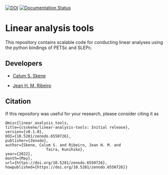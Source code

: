 [![DOI](https://zenodo.org/badge/283002161.svg)](https://zenodo.org/badge/latestdoi/283002161) [![Documentation Status](https://readthedocs.org/projects/linear-analysis-tools/badge/?version=latest)](https://linear-analysis-tools.readthedocs.io/en/latest/?badge=latest)
      

# Linear analysis tools

This repository contains scalable code for conducting linear analyses using the python bindings of PETSc and SLEPc.

## Developers

* [Calum S. Skene](https://github.com/csskene)

* [Jean H. M. Ribeiro](https://github.com/jeanmarqueseng)

## Citation

If this repository was useful for your research, please consider citing it as

```
@misc{linear_analysis_tools, 
title={csskene/linear-analysis-tools: Initial release}, 
version={v0.1.0},
DOI={10.5281/zenodo.6550726}, 
publisher={Zenodo}, 
author={Skene, Calum S. and Ribeiro, Jean H. M. and
                  Taira, Kunihiko},
year={2022},
month={May},
url={https://doi.org/10.5281/zenodo.6550726},
howpublished={https://doi.org/10.5281/zenodo.6550726}}
```
